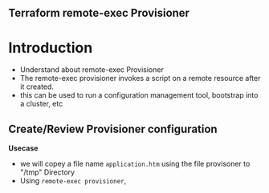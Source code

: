 ## Terraform remote-exec Provisioner
# Introduction
- Understand about remote-exec Provisioner
- The remote-exec provisioner invokes a script on a remote resource after it created.
- this can be used to run a configuration management tool, bootstrap into a cluster, etc

## Create/Review Provisioner configuration
**Usecase**
- we will copey a file name `application.htm` using the file provisoner to "/tmp" Directory
- Using `remote-exec provisioner`, 